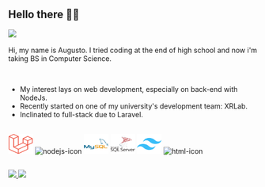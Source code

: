 ## Hello there 👋🏻

<img style="max-width: 100%;" src="https://github.com/user-attachments/assets/d262892d-5fd6-4a41-b7fc-d354b6ba030a">
&nbsp;
<p>Hi, my name is Augusto. I tried coding at the end of high school and now i'm taking BS in Computer Science.</p>
<br>

* My interest lays on web development, especially on back-end with NodeJs.
* Recently started on one of my university's development team: XRLab.
* Inclinated to full-stack due to Laravel.
  
<br>
<div style="display: inline_block">
  <img style="width: 50px; height: 40px" alt="laravel-icon" src="https://github.com/devicons/devicon/blob/master/icons/laravel/laravel-original.svg"/>
  <img style="width: 50px; height: 40px" alt="nodejs-icon"src="https://cdn.jsdelivr.net/gh/devicons/devicon@latest/icons/nodejs/nodejs-original.svg" />
  <img style="width: 50px; height: 40px" alt="mysql-icon" src="https://github.com/devicons/devicon/blob/master/icons/mysql/mysql-original-wordmark.svg"/>
  <img style="width: 50px; height: 40px" alt="microsoft-sql-server-icon" src="https://github.com/devicons/devicon/blob/master/icons/microsoftsqlserver/microsoftsqlserver-original-wordmark.svg"/>
  <img style="width: 50px; height: 40px" alt="tailwindcss-icon" src="https://github.com/devicons/devicon/blob/master/icons/tailwindcss/tailwindcss-original.svg"/>
  <img style="width: 50px; height: 40px" alt="html-icon" src="https://cdn.jsdelivr.net/gh/devicons/devicon/icons/html5/html5-original.svg"/>
</div>

##

<div style="display: inline_block">
  <a href="https://www.linkedin.com/in/augusto-dmh/" target="_blank"> <img src="https://img.shields.io/badge/LinkedIn-0077B5?style=for-the-badge&logo=linkedin&logoColor=white"> </a>
  <a href="mailto:augustodemelohenriques@gmail.com" target="_blank"> <img src="https://img.shields.io/badge/Gmail-D14836?style=for-the-badge&logo=gmail&logoColor=white"> </a>
</div>
